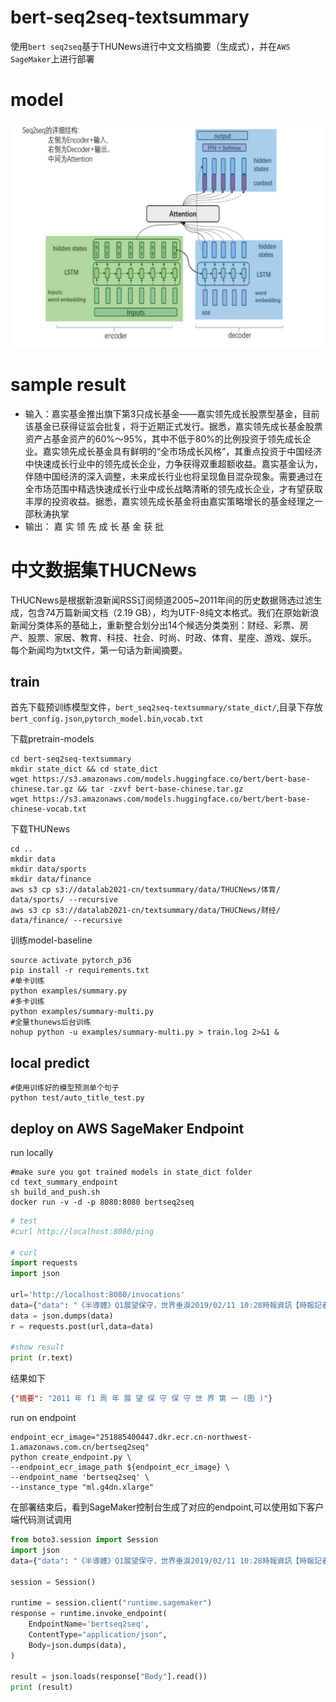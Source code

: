 # bert-seq2seq-textsummary

使用`bert seq2seq`基于THUNews进行中文文档摘要（生成式），并在`AWS SageMaker`上进行部署

# model
![image](./1.png)

# sample result

* 输入：嘉实基金推出旗下第3只成长基金——嘉实领先成长股票型基金，目前该基金已获得证监会批复，将于近期正式发行。据悉，嘉实领先成长基金股票资产占基金资产的60%～95%，其中不低于80%的比例投资于领先成长企业。嘉实领先成长基金具有鲜明的“全市场成长风格”，其重点投资于中国经济中快速成长行业中的领先成长企业，力争获得双重超额收益。嘉实基金认为，伴随中国经济的深入调整，未来成长行业也将呈现鱼目混杂现象。需要通过在全市场范围中精选快速成长行业中成长战略清晰的领先成长企业，才有望获取丰厚的投资收益。据悉，嘉实领先成长基金将由嘉实策略增长的基金经理之一邵秋涛执掌
* 输出： 嘉 实 领 先 成 长 基 金 获 批

# 中文数据集THUCNews
THUCNews是根据新浪新闻RSS订阅频道2005~2011年间的历史数据筛选过滤生成，包含74万篇新闻文档（2.19 GB），均为UTF-8纯文本格式。我们在原始新浪新闻分类体系的基础上，重新整合划分出14个候选分类类别：财经、彩票、房产、股票、家居、教育、科技、社会、时尚、时政、体育、星座、游戏、娱乐。
每个新闻均为txt文件，第一句话为新闻摘要。

## train

首先下载预训练模型文件，`bert_seq2seq-textsummary/state_dict/`,目录下存放`bert_config.json`,`pytorch_model.bin`,`vocab.txt`


下载pretrain-models
~~~
cd bert-seq2seq-textsummary
mkdir state_dict && cd state_dict
wget https://s3.amazonaws.com/models.huggingface.co/bert/bert-base-chinese.tar.gz && tar -zxvf bert-base-chinese.tar.gz
wget https://s3.amazonaws.com/models.huggingface.co/bert/bert-base-chinese-vocab.txt
~~~

下载THUNews
~~~
cd ..
mkdir data
mkdir data/sports
mkdir data/finance
aws s3 cp s3://datalab2021-cn/textsummary/data/THUCNews/体育/ data/sports/ --recursive
aws s3 cp s3://datalab2021-cn/textsummary/data/THUCNews/财经/ data/finance/ --recursive
~~~

训练model-baseline
~~~
source activate pytorch_p36
pip install -r requirements.txt
#单卡训练
python examples/summary.py
#多卡训练
python examples/summary-multi.py
#全量thunews后台训练
nohup python -u examples/summary-multi.py > train.log 2>&1 &
~~~

## local predict
~~~
#使用训练好的模型预测单个句子
python test/auto_title_test.py 
~~~

## deploy on AWS SageMaker Endpoint

run locally
~~~
#make sure you got trained models in state_dict folder
cd text_summary_endpoint
sh build_and_push.sh
docker run -v -d -p 8080:8080 bertseq2seq
~~~

```python
# test 
#curl http://localhost:8080/ping 

# curl
import requests
import json

url='http://localhost:8080/invocations'
data={"data": "《半導體》Q1展望保守，世界垂淚2019/02/11 10:28時報資訊【時報記者沈培華台北報導】世界先進 (5347) 去年營運創歷史新高，每股純益達3.72元。但對今年首季展望保守，預計營收將比上季高點減近一成。世界先進於封關前股價拉高，今早則是開平走低。世界先進於年前台股封關後舉行法說會公布財報。公司去年營運表現亮麗，營收與獲利同創歷史新高紀錄。2018年全年營收289.28億元，年增16.1%，毛利率35.2%，拉升3.2個百分點，稅後淨利61.66億元，年增36.9%，營收與獲利同創歷史新高，每股純益3.72元。董事會通過去年度擬配發現金股利3.2元。展望第一季，受到客戶進入庫存調整，公司預期，本季營收估在67億至71億元，將季減8%至13%，毛利率將約34.5%至36.5%。此外，因應客戶需求，世界先進決定斥資2.36億美元，收購格芯新加坡8吋晶圓廠。世界先進於年前宣布，將購買格芯位於新加坡Tampines的8吋晶圓3E廠房、廠務設施、機器設備及微機電(MEMS)智財權與業務，交易總金額2.36億美元，交割日訂108年12月31日。格芯晶圓3E廠現有月產能3.5萬片8吋晶圓，世界先進每年將可增加超過40萬片8吋晶圓產能，增進公司明年起業績成長動能。TOP關閉"}
data = json.dumps(data)
r = requests.post(url,data=data)

#show result
print (r.text)
```

结果如下
```json
{"摘要": "2011 年 f1 周 年 展 望 保 守 保 守 世 界 第 一 (图 )"}
```

run on endpoint

```shell script
endpoint_ecr_image="251885400447.dkr.ecr.cn-northwest-1.amazonaws.com.cn/bertseq2seq"
python create_endpoint.py \
--endpoint_ecr_image_path ${endpoint_ecr_image} \
--endpoint_name 'bertseq2seq' \
--instance_type "ml.g4dn.xlarge"
```

在部署结束后，看到SageMaker控制台生成了对应的endpoint,可以使用如下客户端代码测试调用
```python
from boto3.session import Session
import json
data={"data": "《半導體》Q1展望保守，世界垂淚2019/02/11 10:28時報資訊【時報記者沈培華台北報導】世界先進 (5347) 去年營運創歷史新高，每股純益達3.72元。但對今年首季展望保守，預計營收將比上季高點減近一成。世界先進於封關前股價拉高，今早則是開平走低。世界先進於年前台股封關後舉行法說會公布財報。公司去年營運表現亮麗，營收與獲利同創歷史新高紀錄。2018年全年營收289.28億元，年增16.1%，毛利率35.2%，拉升3.2個百分點，稅後淨利61.66億元，年增36.9%，營收與獲利同創歷史新高，每股純益3.72元。董事會通過去年度擬配發現金股利3.2元。展望第一季，受到客戶進入庫存調整，公司預期，本季營收估在67億至71億元，將季減8%至13%，毛利率將約34.5%至36.5%。此外，因應客戶需求，世界先進決定斥資2.36億美元，收購格芯新加坡8吋晶圓廠。世界先進於年前宣布，將購買格芯位於新加坡Tampines的8吋晶圓3E廠房、廠務設施、機器設備及微機電(MEMS)智財權與業務，交易總金額2.36億美元，交割日訂108年12月31日。格芯晶圓3E廠現有月產能3.5萬片8吋晶圓，世界先進每年將可增加超過40萬片8吋晶圓產能，增進公司明年起業績成長動能。TOP關閉"}

session = Session()
    
runtime = session.client("runtime.sagemaker")
response = runtime.invoke_endpoint(
    EndpointName='bertseq2seq',
    ContentType="application/json",
    Body=json.dumps(data),
)

result = json.loads(response["Body"].read())
print (result)
```




